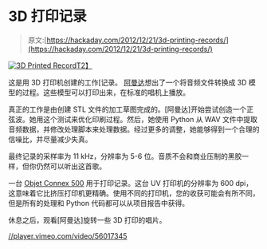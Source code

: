 # 3D 打印记录

> 原文:[https://hackaday.com/2012/12/21/3d-printing-records/](https://hackaday.com/2012/12/21/3d-printing-records/)

[![3D Printed Record](../Images/00a94306523caed8637f8735d0fdaa8b.png)T2】](http://hackaday.com/?attachment_id=92067)

这是用 3D 打印机创建的工作[记录。[](http://www.instructables.com/id/3D-Printed-Record/ "3D Printed Record") [阿曼达](http://www.amandaghassaei.com/ "Amanda")想出了一个将音频文件转换成 3D 模型的过程。这些模型可以打印出来，在标准的唱机上播放。

真正的工作是由创建 STL 文件的加工草图完成的。[阿曼达]开始尝试创造一个正弦波。她用这个测试来优化印刷过程。然后，她使用 Python 从 WAV 文件中提取音频数据，并修改处理脚本来处理数据。经过更多的调整，她能够得到一个合理的信噪比，并尽量减少失真。

最终记录的采样率为 11 kHz，分辨率为 5-6 位。音质不会和商业压制的黑胶一样，但你仍然可以听出这首歌。

一台 [Objet Connex 500](http://http//www.objet.com/3D-Printer/Objet_connex500/) 用于打印记录。这台 UV 打印机的分辨率为 600 dpi，这意味着它比挤压打印机更精确。使用不同的打印机，您的收获可能会有所不同，但是所有的处理和 Python 代码都可以从项目报告中获得。

休息之后，观看[阿曼达]旋转一些 3D 打印的唱片。

[//player.vimeo.com/video/56017345](//player.vimeo.com/video/56017345)
